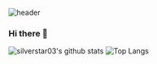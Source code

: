 ![header](https://capsule-render.vercel.app/api?type=waving&color=gradient&height=250&section=header&text=Kang%20EunByeol&fontSize=90&fontColor=ffffff)
### Hi there 👋

<!--
**silverstar03/silverstar03** is a ✨ _special_ ✨ repository because its `README.md` (this file) appears on your GitHub profile.

Here are some ideas to get you started:

- 🔭 I’m currently working on ...
- 🌱 I’m currently learning ...
- 👯 I’m looking to collaborate on ...
- 🤔 I’m looking for help with ...
- 💬 Ask me about ...
- 📫 How to reach me: ...
- 😄 Pronouns: ...
- ⚡ Fun fact: ...
-->

![silverstar03's github stats](https://github-readme-stats.vercel.app/api?username=silverstar03&show_icons=true&theme=radical) ![Top Langs](https://github-readme-stats.vercel.app/api/top-langs/?username=hyeonseo25&layout=compact&langs_count=81)

